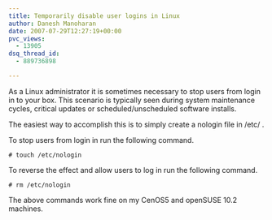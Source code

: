 ```yaml
---
title: Temporarily disable user logins in Linux
author: Danesh Manoharan
date: 2007-07-29T12:27:19+00:00
pvc_views:
  - 13905
dsq_thread_id:
  - 889736898

---
```

As a Linux administrator it is sometimes necessary to stop users from login in to your box. This scenario is typically seen during system maintenance cycles, critical updates or scheduled/unscheduled software installs.

The easiest way to accomplish this is to simply create a nologin file in /etc/ .

To stop users from login in run the following command.

    # touch /etc/nologin

To reverse the effect and allow users to log in run the following command.

    # rm /etc/nologin

The above commands work fine on my CenOS5 and openSUSE 10.2 machines.